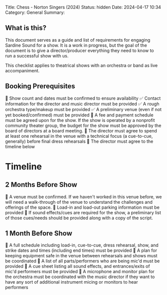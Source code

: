 Title: Chess - Norton Singers (2024)
Status: hidden
Date: 2024-04-17 10:34
Category: General
Summary: 

## What is this?
This document serves as a guide and list of requirements for engaging Sardine Sound for a show. It is a work in progress, but the goal of the document is to give a director/producer everything they need to know to run a successful show with us.

This checklist applies to theatrical shows with an orchestra or band as live accompaniment.

## Booking Prerequisites
🔳 Show count and dates must be confirmed to ensure availability
✅ Contact information for the director and music director must be provided
✅ A rough orchestra type/makeup must be provided
✅ A preliminary venue (even if not yet booked/confirmed) must be provided
🔳 A fee and payment schedule must be agreed upon for the show. If the show is operated by a nonprofit community theater group, the budget for the show must be approved by the board of directors at a board meeting.
🔳 The director must agree to spend at least one rehearsal in the venue with a technical focus (a cue-to-cue, generally) before final dress rehearsals
🔳 The director must agree to the timeline below

# Timeline
## 2 Months Before Show
🔳 A venue must be confirmed. If we haven't worked in this venue before, we will need a walk-through of the venue to understand the challenges and offerings of the space.
🔳 Load-in and load-out parking information must be provided
🔳 If sound effects/cues are required for the show, a preliminary list of those cues/needs should be provided along with a copy of the script.

## 1 Month Before Show
🔳 A full schedule including load-in, cue-to-cue, dress rehearsal, show, and strike dates and times (including end times) must be provided
🔳 A plan for keeping equipment safe in the venue between rehearsals and shows must be coordinated
🔳 A list of all parts/performers who are being mic'd must be provided
🔳 A cue sheet listing all sound effects, and entrances/exits of mic'd performers must be provided
🔳 A microphone and monitor plan for the orchestra must be coordinated with the music director if they want to have any sort of additional instrument micing or monitors to hear performers
